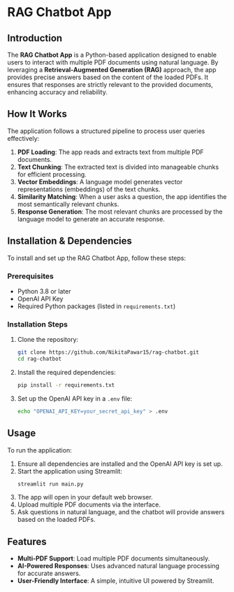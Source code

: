 # RAG Chatbot App

## Introduction
The **RAG Chatbot App** is a Python-based application designed to enable users to interact with multiple PDF documents using natural language. By leveraging a **Retrieval-Augmented Generation (RAG)** approach, the app provides precise answers based on the content of the loaded PDFs. It ensures that responses are strictly relevant to the provided documents, enhancing accuracy and reliability.

## How It Works
The application follows a structured pipeline to process user queries effectively:

1. **PDF Loading**: The app reads and extracts text from multiple PDF documents.
2. **Text Chunking**: The extracted text is divided into manageable chunks for efficient processing.
3. **Vector Embeddings**: A language model generates vector representations (embeddings) of the text chunks.
4. **Similarity Matching**: When a user asks a question, the app identifies the most semantically relevant chunks.
5. **Response Generation**: The most relevant chunks are processed by the language model to generate an accurate response.

## Installation & Dependencies
To install and set up the RAG Chatbot App, follow these steps:

### Prerequisites
- Python 3.8 or later
- OpenAI API Key
- Required Python packages (listed in `requirements.txt`)

### Installation Steps
1. Clone the repository:
   ```bash
   git clone https://github.com/NikitaPawar15/rag-chatbot.git
   cd rag-chatbot
   ```
2. Install the required dependencies:
   ```bash
   pip install -r requirements.txt
   ```
3. Set up the OpenAI API key in a `.env` file:
   ```bash
   echo "OPENAI_API_KEY=your_secret_api_key" > .env
   ```

## Usage
To run the application:

1. Ensure all dependencies are installed and the OpenAI API key is set up.
2. Start the application using Streamlit:
   ```bash
   streamlit run main.py
   ```
3. The app will open in your default web browser.
4. Upload multiple PDF documents via the interface.
5. Ask questions in natural language, and the chatbot will provide answers based on the loaded PDFs.

## Features
- **Multi-PDF Support**: Load multiple PDF documents simultaneously.
- **AI-Powered Responses**: Uses advanced natural language processing for accurate answers.
- **User-Friendly Interface**: A simple, intuitive UI powered by Streamlit.
